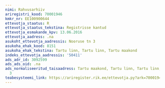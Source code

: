 ```yaml
---
nimi: Rahvusarhiiv
ariregistri_kood: 70001946
kmkr_nr: EE100900644
ettevotja_staatus: R
ettevotja_staatus_tekstina: Registrisse kantud
ettevotja_esmakande_kpv: 13.06.2016
ettevotja_aadress: .na
asukoht_ettevotja_aadressis: Nooruse tn 3
asukoha_ehak_kood: 8151
asukoha_ehak_tekstina: Tartu linn, Tartu linn, Tartu maakond
indeks_ettevotja_aadressis: '50411'
ads_adr_id: 3092599
ads_ads_oid: .na
ads_normaliseeritud_taisaadress: Tartu maakond, Tartu linn, Tartu linn, Nooruse tn
  3
teabesysteemi_link: https://ariregister.rik.ee/ettevotja.py?ark=70001946&ref=rekvisiidid
---
```

